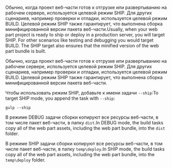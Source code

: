 <span data-ttu-id="d91a3-p121">Обычно, когда проект веб-части готов к отгрузке или развертыванию на рабочем сервере, используется целевой режим SHIP. Для других сценариев, например проверки и отладки, используется целевой режим BUILD. Целевой режим SHIP также гарантирует, что выполнена сборка минифицированной версии пакета веб-части.</span><span class="sxs-lookup"><span data-stu-id="d91a3-p121">Usually, when your web part project is ready to ship or deploy in a production server, you will target SHIP. For other scenarios like testing and debugging you would target BUILD. The SHIP target also ensures that the minified version of the web part bundle is built.</span></span>

Обычно, когда проект веб-части готов к отгрузке или развертыванию на рабочем сервере, используется целевой режим SHIP. Для других сценариев, например проверки и отладки, используется целевой режим BUILD. Целевой режим SHIP также гарантирует, что выполнена сборка минифицированной версии пакета веб-части. 

<span data-ttu-id="d91a3-219">Чтобы использовать режим SHIP, добавьте к имени задачи `--ship`:</span><span class="sxs-lookup"><span data-stu-id="d91a3-219">To target SHIP mode, you append the task with `--ship`:</span></span>

```
gulp --ship
```

<span data-ttu-id="d91a3-220">В режиме DEBUG задачи сборки копируют все ресурсы веб-части, в том числе пакет веб-части, в папку `dist`.</span><span class="sxs-lookup"><span data-stu-id="d91a3-220">In DEBUG mode, the build tasks copy all of the web part assets, including the web part bundle, into the `dist` folder.</span></span>

<span data-ttu-id="d91a3-221">В режиме SHIP задачи сборки копируют все ресурсы веб-части, в том числе пакет веб-части, в папку `temp\deploy`.</span><span class="sxs-lookup"><span data-stu-id="d91a3-221">In SHIP mode, the build tasks copy all of the web part assets, including the web part bundle, into the `temp\deploy` folder.</span></span>
